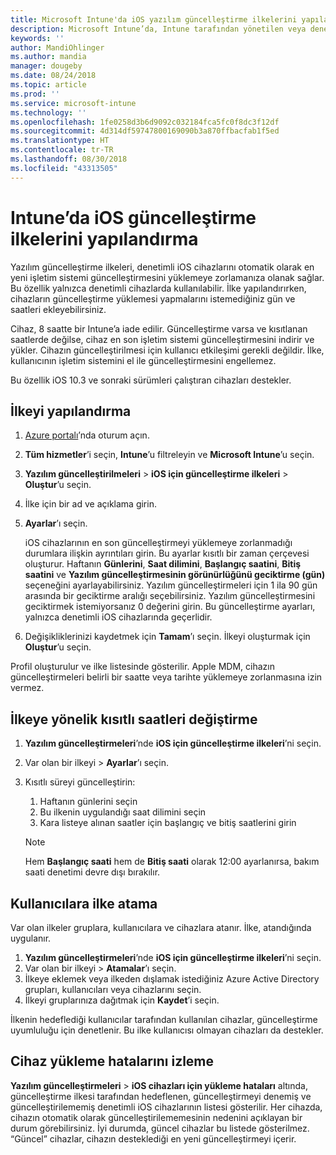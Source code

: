 ```yaml
---
title: Microsoft Intune'da iOS yazılım güncelleştirme ilkelerini yapılandırma - Azure | Microsoft Docs
description: Microsoft Intune’da, Intune tarafından yönetilen veya denetlenen iOS cihazlarında otomatik olarak yüklü yazılımların güncelleştirmelerini kısıtlamak için bir yapılandırma ilkesi oluşturun veya ekleyin. Güncelleştirmelerin yükleneceği tarihi ve saati seçebilirsiniz. Bu ilkeyi gruplara, kullanıcılara veya cihazlara da atayarak yükleme hatalarını denetleyebilirsiniz.
keywords: ''
author: MandiOhlinger
ms.author: mandia
manager: dougeby
ms.date: 08/24/2018
ms.topic: article
ms.prod: ''
ms.service: microsoft-intune
ms.technology: ''
ms.openlocfilehash: 1fe0258d3b6d9092c032184fca5fc0f8dc3f12df
ms.sourcegitcommit: 4d314df59747800169090b3a870ffbacfab1f5ed
ms.translationtype: HT
ms.contentlocale: tr-TR
ms.lasthandoff: 08/30/2018
ms.locfileid: "43313505"
---
```

# <a name="configure-ios-update-policies-in-intune"></a>Intune’da iOS güncelleştirme ilkelerini yapılandırma

Yazılım güncelleştirme ilkeleri, denetimli iOS cihazlarını otomatik olarak en yeni işletim sistemi güncelleştirmesini yüklemeye zorlamanıza olanak sağlar. Bu özellik yalnızca denetimli cihazlarda kullanılabilir. İlke yapılandırırken, cihazların güncelleştirme yüklemesi yapmalarını istemediğiniz gün ve saatleri ekleyebilirsiniz. 

Cihaz, 8 saatte bir Intune’a iade edilir. Güncelleştirme varsa ve kısıtlanan saatlerde değilse, cihaz en son işletim sistemi güncelleştirmesini indirir ve yükler. Cihazın güncelleştirilmesi için kullanıcı etkileşimi gerekli değildir. İlke, kullanıcının işletim sistemini el ile güncelleştirmesini engellemez.

Bu özellik iOS 10.3 ve sonraki sürümleri çalıştıran cihazları destekler.

## <a name="configure-the-policy"></a>İlkeyi yapılandırma
1. [Azure portalı](https://portal.azure.com)’nda oturum açın.
2. **Tüm hizmetler**’i seçin, **Intune**’u filtreleyin ve **Microsoft Intune**’u seçin.
3. **Yazılım güncelleştirilmeleri** > **iOS için güncelleştirme ilkeleri** > **Oluştur**’u seçin.
4. İlke için bir ad ve açıklama girin.
5. **Ayarlar**’ı seçin. 

    iOS cihazlarının en son güncelleştirmeyi yüklemeye zorlanmadığı durumlara ilişkin ayrıntıları girin. Bu ayarlar kısıtlı bir zaman çerçevesi oluşturur. Haftanın **Günlerini**, **Saat dilimini**, **Başlangıç saatini**, **Bitiş saatini** ve **Yazılım güncelleştirmesinin görünürlüğünü geciktirme (gün)** seçeneğini ayarlayabilirsiniz. Yazılım güncelleştirmeleri için 1 ila 90 gün arasında bir geciktirme aralığı seçebilirsiniz. Yazılım güncelleştirmesini geciktirmek istemiyorsanız 0 değerini girin. Bu güncelleştirme ayarları, yalnızca denetimli iOS cihazlarında geçerlidir.

6. Değişikliklerinizi kaydetmek için **Tamam**’ı seçin. İlkeyi oluşturmak için **Oluştur**’u seçin.

Profil oluşturulur ve ilke listesinde gösterilir. Apple MDM, cihazın güncelleştirmeleri belirli bir saatte veya tarihte yüklemeye zorlanmasına izin vermez. 

## <a name="change-the-restricted-times-for-the-policy"></a>İlkeye yönelik kısıtlı saatleri değiştirme

1. **Yazılım güncelleştirmeleri**’nde **iOS için güncelleştirme ilkeleri**’ni seçin.
2. Var olan bir ilkeyi > **Ayarlar**’ı seçin.
3. Kısıtlı süreyi güncelleştirin:

    1. Haftanın günlerini seçin
    2. Bu ilkenin uygulandığı saat dilimini seçin
    3. Kara listeye alınan saatler için başlangıç ve bitiş saatlerini girin

    > [!NOTE]
    > Hem **Başlangıç saati** hem de **Bitiş saati** olarak 12:00 ayarlanırsa, bakım saati denetimi devre dışı bırakılır.

## <a name="assign-the-policy-to-users"></a>Kullanıcılara ilke atama

Var olan ilkeler gruplara, kullanıcılara ve cihazlara atanır. İlke, atandığında uygulanır.

1. **Yazılım güncelleştirmeleri**’nde **iOS için güncelleştirme ilkeleri**’ni seçin.
2. Var olan bir ilkeyi > **Atamalar**’ı seçin. 
3. İlkeye eklemek veya ilkeden dışlamak istediğiniz Azure Active Directory grupları, kullanıcıları veya cihazlarını seçin.
4. İlkeyi gruplarınıza dağıtmak için **Kaydet**’i seçin.

İlkenin hedeflediği kullanıcılar tarafından kullanılan cihazlar, güncelleştirme uyumluluğu için denetlenir. Bu ilke kullanıcısı olmayan cihazları da destekler.

## <a name="monitor-device-installation-failures"></a>Cihaz yükleme hatalarını izleme
<!-- 1352223 -->
**Yazılım güncelleştirmeleri** > **iOS cihazları için yükleme hataları** altında, güncelleştirme ilkesi tarafından hedeflenen, güncelleştirmeyi denemiş ve güncelleştirilememiş denetimli iOS cihazlarının listesi gösterilir. Her cihazda, cihazın otomatik olarak güncelleştirilememesinin nedenini açıklayan bir durum görebilirsiniz. İyi durumda, güncel cihazlar bu listede gösterilmez. “Güncel” cihazlar, cihazın desteklediği en yeni güncelleştirmeyi içerir.

